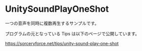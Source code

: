 # UnitySoundPlayOneShot
一つの音声を同時に複数再生するサンプルです。

プログラムの元となっている Tips は以下のページで公開しています。

https://sorceryforce.net/tips/unity-sound-play-one-shot
